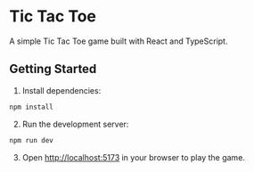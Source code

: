 # Tic Tac Toe

A simple Tic Tac Toe game built with React and TypeScript.

## Getting Started

1. Install dependencies:
```bash
npm install
```

2. Run the development server:
```bash
npm run dev
```

3. Open [http://localhost:5173](http://localhost:5173) in your browser to play the game.
